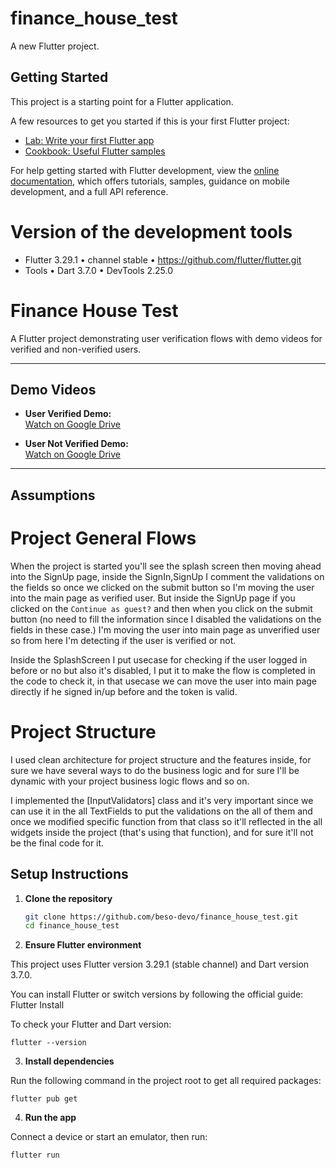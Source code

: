 # finance_house_test

A new Flutter project.

## Getting Started

This project is a starting point for a Flutter application.

A few resources to get you started if this is your first Flutter project:

- [Lab: Write your first Flutter app](https://docs.flutter.dev/get-started/codelab)
- [Cookbook: Useful Flutter samples](https://docs.flutter.dev/cookbook)

For help getting started with Flutter development, view the
[online documentation](https://docs.flutter.dev/), which offers tutorials,
samples, guidance on mobile development, and a full API reference.

# Version of the development tools

- Flutter 3.29.1 • channel stable • https://github.com/flutter/flutter.git
- Tools • Dart 3.7.0 • DevTools 2.25.0


# Finance House Test

A Flutter project demonstrating user verification flows with demo videos for verified and non-verified users.

---

## Demo Videos

- **User Verified Demo:**  
  [Watch on Google Drive](https://drive.google.com/file/d/1ZtgTf1gDMI9C1-Ocd3K2tk7pkGZXofPk/view?usp=sharing)

- **User Not Verified Demo:**  
  [Watch on Google Drive](https://drive.google.com/file/d/1eSZNWA94Tz3jzH1oC94kk5kSAYY5qJ4M/view?usp=sharing)

---

## Assumptions
# Project General Flows

When the project is started you'll see the splash screen then moving ahead into the
SignUp page, inside the SignIn,SignUp I comment the validations on the fields so
once we clicked on the submit button so I'm moving the user into the main page as
verified user. But inside the SignUp page if you clicked on the `Continue as guest?`
and then when you click on the submit button (no need to fill the information since I disabled
the validations on the fields in these case.) I'm moving the user into main page as unverified
user so from here I'm detecting if the user is verified or not.

Inside the SplashScreen I put usecase for checking if the user logged in before or no but
also it's disabled, I put it to make the flow is completed in the code to check it, in that usecase
we can move the user into main page directly if he signed in/up before and the token is valid.

# Project Structure

I used clean architecture for project structure and the features inside, for sure we have 
several ways to do the business logic and for sure I'll be dynamic with your project 
business logic flows and so on.

I implemented the [InputValidators] class and it's very important since we can use it in
the all TextFields to put the validations on the all of them and once we modified specific
function from that class so it'll reflected in the all widgets inside the project
(that's using that function), and for sure it'll not be the final code for it.


## Setup Instructions

1. **Clone the repository**

   ```bash
   git clone https://github.com/beso-devo/finance_house_test.git
   cd finance_house_test
   
2. **Ensure Flutter environment**

This project uses Flutter version 3.29.1 (stable channel) and Dart version 3.7.0.

You can install Flutter or switch versions by following the official guide: Flutter Install

To check your Flutter and Dart version:

```flutter --version```

3. **Install dependencies**

Run the following command in the project root to get all required packages:

```flutter pub get```

4. **Run the app**

Connect a device or start an emulator, then run:

```flutter run```